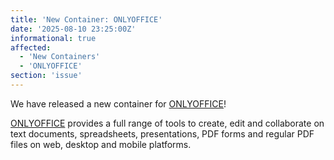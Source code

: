 ```yaml
---
title: 'New Container: ONLYOFFICE'
date: '2025-08-10 23:25:00Z'
informational: true
affected:
  - 'New Containers'
  - 'ONLYOFFICE'
section: 'issue'
---
```

We have released a new container for [ONLYOFFICE](https://github.com/linuxserver/docker-onlyoffice)!

[ONLYOFFICE](https://www.onlyoffice.com/) provides a full range of tools to create, edit and collaborate on text documents, spreadsheets, presentations, PDF forms and regular PDF files on web, desktop and mobile platforms.
